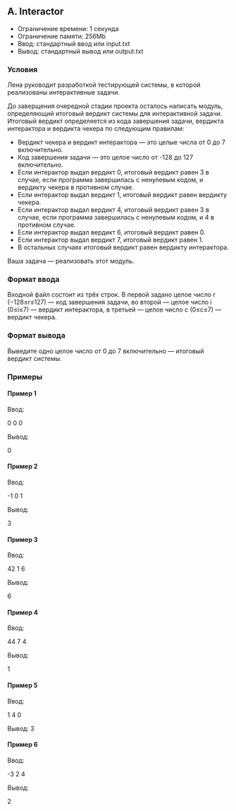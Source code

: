 ## A. Interactor

- Ограничение времени: 1 секунда
- Ограничение памяти: 256Mb
- Ввод: стандартный ввод или input.txt
- Вывод: стандартный вывод или output.txt

### Условия

Лена руководит разработкой тестирующей системы, в которой реализованы интерактивные задачи.

До заверщения очередной стадии проекта осталось написать модуль, определяющий итоговый вердикт системы для интерактивной задачи. Итоговый вердикт определяется из кода завершения задачи, вердикта интерактора и вердикта чекера по следующим правилам:

- Вердикт чекера и вердикт интерактора — это целые числа от 0 до 7 включительно.
- Код завершения задачи — это целое число от -128 до 127 включительно.
- Если интерактор выдал вердикт 0, итоговый вердикт равен 3 в случае, если программа завершилась с ненулевым кодом, и вердикту чекера в противном случае.
- Если интерактор выдал вердикт 1, итоговый вердикт равен вердикту чекера.
- Если интерактор выдал вердикт 4, итоговый вердикт равен 3 в случае, если программа завершилась с ненулевым кодом, и 4 в противном случае.
- Если интерактор выдал вердикт 6, итоговый вердикт равен 0.
- Если интерактор выдал вердикт 7, итоговый вердикт равен 1.
- В остальных случаях итоговый вердикт равен вердикту интерактора.

Ваша задача — реализовать этот модуль. 

### Формат ввода

Входной файл состоит из трёх строк. В первой задано целое число r (−128≤r≤127) — код завершения задачи, во второй — целое число i (0≤i≤7) — вердикт интерактора, в третьей — целое число c (0≤c≤7) — вердикт чекера. 

### Формат вывода

Выведите одно целое число от 0 до 7 включительно — итоговый вердикт системы.

### Примеры

#### Пример 1

Ввод:

0
0
0

Вывод:

0

#### Пример 2

Ввод:

-1
0
1

Вывод:

3

#### Пример 3

Ввод:

42
1
6

Вывод:

6

#### Пример 4

Ввод:

44
7
4

Вывод:

1

#### Пример 5

Ввод:

1
4
0

Вывод:
3

#### Пример 6

Ввод:

-3
2
4

Вывод:

2